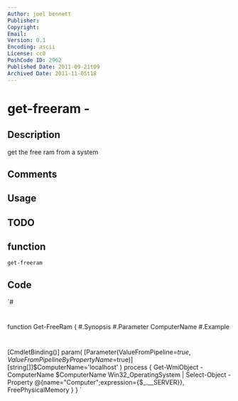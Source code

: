 ```yaml
---
Author: joel bennett
Publisher: 
Copyright: 
Email: 
Version: 0.1
Encoding: ascii
License: cc0
PoshCode ID: 2962
Published Date: 2011-09-21t09
Archived Date: 2011-11-05t18
---
```


# get-freeram - 

## Description

get the free ram from a system

## Comments



## Usage



## TODO



## function

`get-freeram`

## Code

`#
 #
 function Get-FreeRam {
 #.Synopsis
 #.Parameter ComputerName
 #.Example
 #
 [CmdletBinding()]
 param(
   [Parameter(ValueFromPipeline=$true,ValueFromPipelineByPropertyName=$true)]
   [string[]]$ComputerName='localhost'
 )
 process {
   Get-WmiObject -ComputerName $ComputerName Win32_OperatingSystem |
   Select-Object -Property @{name="Computer";expression={$_.__SERVER}}, FreePhysicalMemory
 }
 }
`

